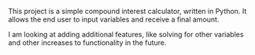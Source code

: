 This project is a simple compound interest calculator, written in Python. It allows the end user to input variables and receive a final amount.

I am looking at adding additional features, like solving for other variables and other increases to functionality in the future.
